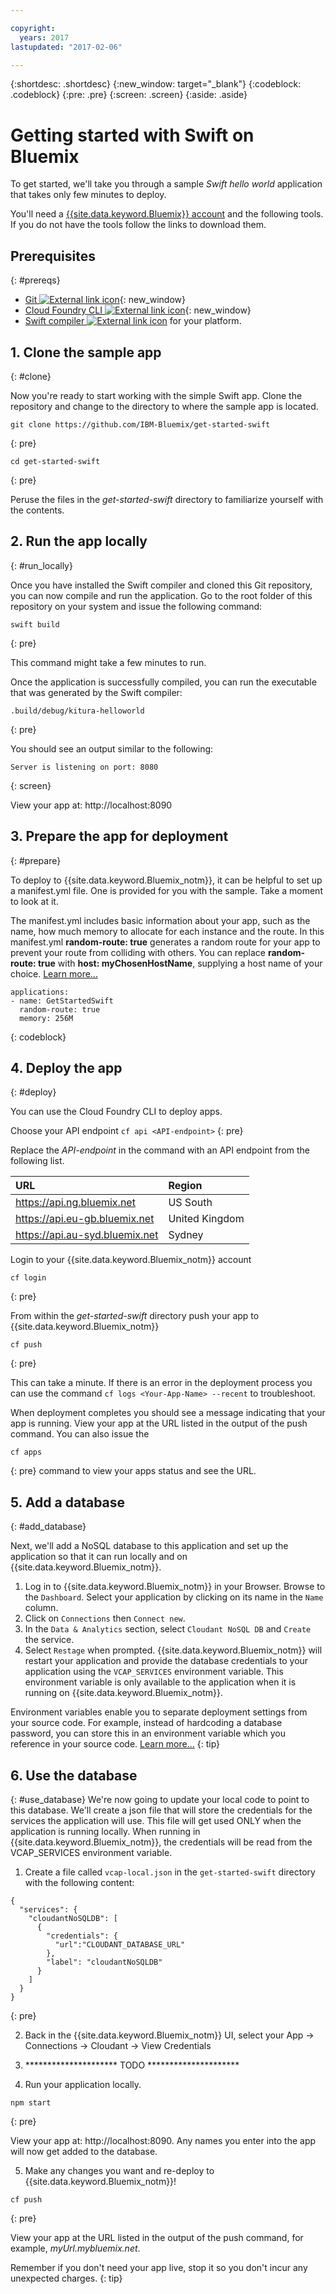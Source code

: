 ```yaml
---

copyright:
  years: 2017
lastupdated: "2017-02-06"

---
```


{:shortdesc: .shortdesc}
{:new_window: target="_blank"}
{:codeblock: .codeblock}
{:pre: .pre}
{:screen: .screen}
{:aside: .aside}


# Getting started with Swift on Bluemix
To get started, we'll take you through a sample *Swift hello world* application that takes only few minutes to deploy.

You'll need a [{{site.data.keyword.Bluemix}} account](https://console.ng.bluemix.net/registration/) and the following tools.  If you do not have the tools follow the links to download them.

## Prerequisites
{: #prereqs}
* [Git ![External link icon](../../icons/launch-glyph.svg "External link icon")](https://git-scm.com/downloads){: new_window}
* [Cloud Foundry CLI ![External link icon](../../icons/launch-glyph.svg "External link icon")](https://github.com/cloudfoundry/cli#downloads){: new_window}
* [Swift compiler ![External link icon](../../icons/launch-glyph.svg "External link icon")](https://swift.org/download/) for your platform.

## 1. Clone the sample app
{: #clone}

Now you're ready to start working with the simple Swift app. Clone the repository and change to the directory to where the sample app is located.
  ```
git clone https://github.com/IBM-Bluemix/get-started-swift
  ```
  {: pre}

  ```
cd get-started-swift
  ```
  {: pre}

  Peruse the files in the *get-started-swift* directory to familiarize yourself with the contents.

## 2. Run the app locally
{: #run_locally}

Once you have installed the Swift compiler and cloned this Git repository, you can now compile and run the application. Go to the root folder of this repository on your system and issue the following command:
```
swift build
```
{: pre}

This command might take a few minutes to run.

Once the application is successfully compiled, you can run the executable that was generated by the Swift compiler:
```
.build/debug/kitura-helloworld
```
{: pre}

You should see an output similar to the following:

```
Server is listening on port: 8080
```
{: screen}

View your app at: http://localhost:8090

## 3. Prepare the app for deployment
{: #prepare}

To deploy to {{site.data.keyword.Bluemix_notm}}, it can be helpful to set up a manifest.yml file. One is provided for you with the sample. Take a moment to look at it.

The manifest.yml includes basic information about your app, such as the name, how much memory to allocate for each instance and the route. In this manifest.yml **random-route: true** generates a random route for your app to prevent your route from colliding with others.  You can replace **random-route: true** with **host: myChosenHostName**, supplying a host name of your choice. [Learn more...](/docs/manageapps/depapps.html#appmanifest)
 ```
 applications:
 - name: GetStartedSwift
   random-route: true
   memory: 256M
 ```
 {: codeblock}

 ## 4. Deploy the app
 {: #deploy}

 You can use the Cloud Foundry CLI to deploy apps.

 Choose your API endpoint
    ```
 cf api <API-endpoint>
    ```
    {: pre}

 Replace the *API-endpoint* in the command with an API endpoint from the following list.

 |URL                             |Region          |
 |:-------------------------------|:---------------|
 | https://api.ng.bluemix.net     | US South       |
 | https://api.eu-gb.bluemix.net  | United Kingdom |
 | https://api.au-syd.bluemix.net | Sydney         |

 Login to your {{site.data.keyword.Bluemix_notm}} account

   ```
 cf login
   ```
   {: pre}

 From within the *get-started-swift* directory push your app to {{site.data.keyword.Bluemix_notm}}
   ```
 cf push
   ```
   {: pre}

 This can take a minute. If there is an error in the deployment process you can use the command `cf logs <Your-App-Name> --recent` to troubleshoot.

 When deployment completes you should see a message indicating that your app is running.  View your app at the URL listed in the output of the push command.  You can also issue the
   ```
 cf apps
   ```
   {: pre}
   command to view your apps status and see the URL.

## 5. Add a database
{: #add_database}

Next, we'll add a NoSQL database to this application and set up the application so that it can run locally and on {{site.data.keyword.Bluemix_notm}}.

1. Log in to {{site.data.keyword.Bluemix_notm}} in your Browser. Browse to the `Dashboard`. Select your application by clicking on its name in the `Name` column.
2. Click on `Connections` then `Connect new`.
2. In the `Data & Analytics` section, select `Cloudant NoSQL DB` and `Create` the service.
3. Select `Restage` when prompted. {{site.data.keyword.Bluemix_notm}} will restart your application and provide the database credentials to your application using the `VCAP_SERVICES` environment variable. This environment variable is only available to the application when it is running on {{site.data.keyword.Bluemix_notm}}.

Environment variables enable you to separate deployment settings from your source code. For example, instead of hardcoding a database password, you can store this in an environment variable which you reference in your source code. [Learn more...](/docs/manageapps/depapps.html#app_env)
{: tip}

## 6. Use the database
{: #use_database}
We're now going to update your local code to point to this database. We'll create a json file that will store the credentials for the services the application will use. This file will get used ONLY when the application is running locally. When running in {{site.data.keyword.Bluemix_notm}}, the credentials will be read from the VCAP_SERVICES environment variable.

1. Create a file called `vcap-local.json` in the `get-started-swift` directory with the following content:
 ```
 {
   "services": {
     "cloudantNoSQLDB": [
       {
         "credentials": {
           "url":"CLOUDANT_DATABASE_URL"
         },
         "label": "cloudantNoSQLDB"
       }
     ]
   }
 }
 ```
 {: pre}

2. Back in the {{site.data.keyword.Bluemix_notm}} UI, select your App -> Connections -> Cloudant -> View Credentials

3. ********************* TODO *********************

4. Run your application locally.
 ```
npm start  
 ```
 {: pre}

 View your app at: http://localhost:8090. Any names you enter into the app will now get added to the database.

5. Make any changes you want and re-deploy to {{site.data.keyword.Bluemix_notm}}!
 ```
cf push
 ```
 {: pre}

 View your app at the URL listed in the output of the push command, for example, *myUrl.mybluemix.net*.


Remember if you don't need your app live, stop it so you don't incur any unexpected charges.
{: tip}

